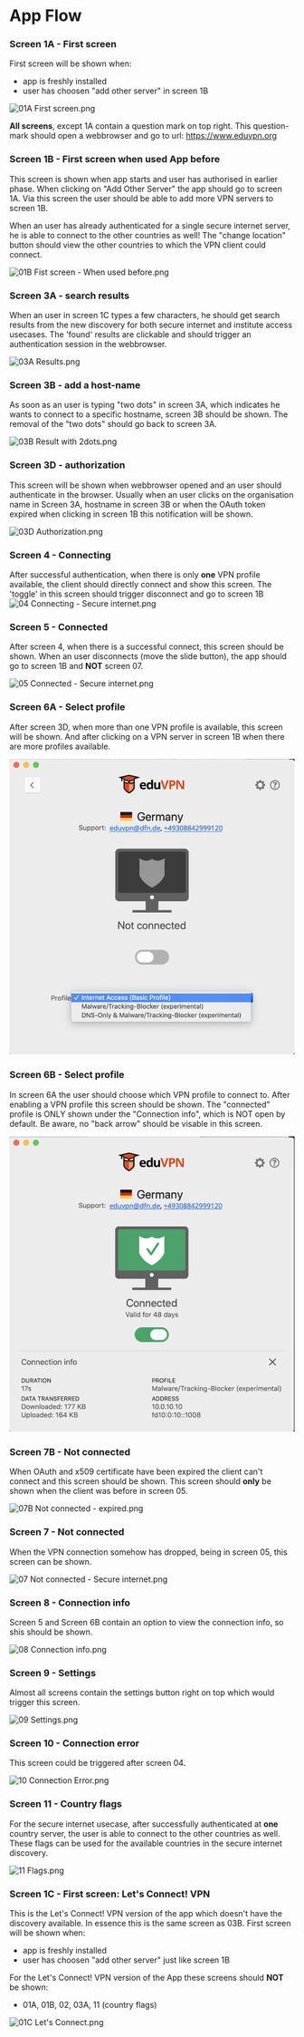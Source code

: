 # App Flow

### Screen 1A - First screen
First screen will be shown when:
 - app is freshly installed
 - user has choosen "add other server" in screen 1B
 
![01A First screen.png](Screenshots/01A%20First%20screen.png)

**All screens**, except 1A contain a question mark on top right. This question-mark should open a webbrowser and go to url: https://www.eduvpn.org

### Screen 1B - First screen when used App before 
This screen is shown when app starts and user has authorised in earlier phase. When clicking on "Add Other Server" the app should go to screen 1A. Via this screen the user should be able to add more VPN servers  to screen 1B.

When an user has already authenticated for a single secure internet server, he is able to connect to the  other countries as well! The "change location" button should view the other countries to which the VPN client could connect.

![01B Fist screen - When used before.png](Screenshots/01B%20First%20screen%20-%20When%20used%20before.png)

 ### Screen 3A - search results
 When an user in screen 1C types a few characters, he should get search results from the new discovery for both secure internet  and institute access usecases. The 'found' results are clickable and should trigger an authentication session in the webbrowser.
 
![03A Results.png](Screenshots/03A%20Results.png)

 ### Screen 3B - add a host-name
 As soon as an user is typing "two dots" in screen 3A, which indicates he wants to connect to a specific hostname, screen 3B should be shown.  The removal of the "two dots" should go back to screen 3A.
 
![03B Result with 2dots.png](Screenshots/03B%20Result%20with%202dots.png)

 ### Screen 3D - authorization
This screen will be shown when webbrowser opened and an user should authenticate in the browser. Usually when an user clicks on the organisation name in Screen 3A, hostname in screen 3B or when the OAuth token expired when clicking in screen 1B this notification will be shown.

![03D Authorization.png](Screenshots/03D%20Authorization.png)

 ### Screen 4 - Connecting

After successful authentication, when there is only **one** VPN profile available, the client should directly connect and show this screen. The 'toggle' in this screen should trigger disconnect and go to screen 1B
![04 Connecting  - Secure internet.png](Screenshots/04%20Connecting%20%20-%20Secure%20internet.png)

### Screen 5 - Connected
After screen 4, when there is a successful connect, this screen should be shown. When an user disconnects (move the slide button), the app should go to screen 1B and **NOT** screen 07.

![05 Connected  - Secure internet.png](Screenshots/05%20Connected%20%20-%20Secure%20internet.png)

### Screen 6A - Select profile
After screen 3D, when more than one VPN profile is available, this screen will be shown. And after clicking on a VPN server in screen 1B when there are more profiles available.

![06A Select profile.png](Screenshots/06A%20Select%20profile.png)

### Screen 6B - Select profile
In screen 6A the user should choose which VPN profile to connect to. After enabling a VPN profile this screen should be shown. The "connected" profile is ONLY shown under the "Connection info", which is NOT open by default. Be aware, no "back arrow" should be visable in this screen.

![06B Connected  - Institute Access.png](Screenshots/06B%20Connected%20%20-%20Institute%20Access.png)

### Screen 7B - Not connected
When OAuth and x509 certificate have been expired the client can't connect and this screen should be shown. This screen should **only** be shown when the client was before in screen  05. 

![07B Not connected  - expired.png](Screenshots/07B%20Not%20connected%20%20-%20expired.png)

### Screen 7 - Not connected
When the VPN connection somehow has dropped, being in screen 05, this screen can be shown. 

![07 Not connected  - Secure internet.png](Screenshots/07%20Not%20connected%20%20-%20Secure%20internet.png)

### Screen 8 - Connection info
Screen 5 and Screen 6B contain an option to view the connection info, so shis should be shown.

![08 Connection info.png](Screenshots/08%20Connection%20info.png)

### Screen 9 - Settings
Almost all screens contain the settings button right on top which would trigger this screen.

![09 Settings.png](Screenshots/09%20Settings.png)

### Screen 10 - Connection error
This screen could be triggered after screen 04.

![10 Connection Error.png](Screenshots/10%20Connection%20Error.png)

### Screen 11 - Country flags
For the secure internet usecase, after successfully authenticated at **one** country server, the user is able to connect to the other countries as well. These flags can be used for the available countries in the secure internet discovery.

![11 Flags.png](Screenshots/11%20Flags.png)

 ### Screen 1C - First screen: Let's Connect! VPN 
This is the Let's Connect! VPN version of the app which doesn't have the discovery available. In essence this is the same screen as 03B.
First screen will be shown when:
 - app is freshly installed
 - user has choosen "add other server" just like screen 1B
 
 For the Let's Connect! VPN version of the App these screens should **NOT** be shown:
 - 01A, 01B, 02, 03A, 11 (country flags)
 
![01C Let's Connect.png](Screenshots/01C%20Let's%20Connect.png)
